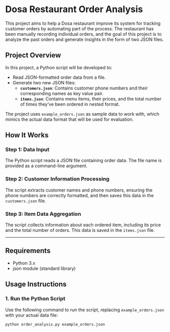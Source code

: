 # Dosa Restaurant Order Analysis

This project aims to help a Dosa restaurant improve its system for tracking customer orders by automating part of the process. The restaurant has been manually recording individual orders, and the goal of this project is to analyze the past orders and generate insights in the form of two JSON files.

## Project Overview

In this project, a Python script will be developed to:
- Read JSON-formatted order data from a file.
- Generate two new JSON files:
  - **`customers.json`**: Contains customer phone numbers and their corresponding names as key value pair.
  - **`items.json`**: Contains menu items, their prices, and the total number of times they’ve been ordered in nested format.

The project uses `example_orders.json` as sample data to work with, which mimics the actual data format that will be used for evaluation.

## How It Works

### Step 1: Data Input
The Python script reads a JSON file containing order data. The file name is provided as a command-line argument.

### Step 2: Customer Information Processing
The script extracts customer names and phone numbers, ensuring the phone numbers are correctly formatted, and then saves this data in the `customers.json` file.

### Step 3: Item Data Aggregation
The script collects information about each ordered item, including its price and the total number of orders. This data is saved in the `items.json` file.

---
## Requirements

- Python 3.x
- json module (standard library)

## Usage Instructions

### 1. Run the Python Script
Use the following command to run the script, replacing `example_orders.json` with your actual data file:

```bash
python order_analysis.py example_orders.json

